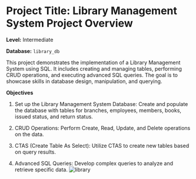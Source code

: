 # Project Title: Library Management System Project Overview
**Level:** Intermediate

**Database:** `library_db`

This project demonstrates the implementation of a Library Management System using SQL. It includes creating and managing tables, performing CRUD operations, and executing advanced SQL queries. The goal is to showcase skills in database design, manipulation, and querying.

**Objectives**

1. Set up the Library Management System Database: Create and populate the database with tables for branches, employees, members, books, issued status, and return status.

2. CRUD Operations: Perform Create, Read, Update, and Delete operations on the data.

3. CTAS (Create Table As Select): Utilize CTAS to create new tables based on query results.

4. Advanced SQL Queries: Develop complex queries to analyze and retrieve specific data.
![library](https://github.com/user-attachments/assets/1440c86b-909c-4776-b59a-95d16cfa103e)
